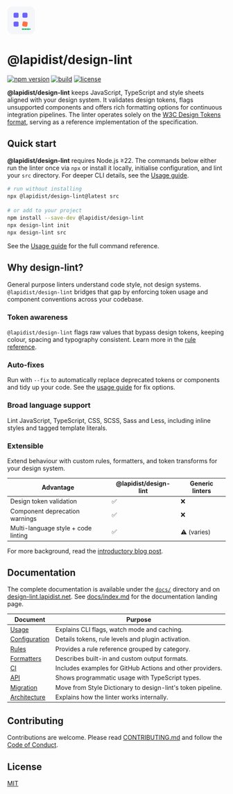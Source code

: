 <!-- markdownlint-disable MD041 -->
<!-- markdownlint-disable MD033 -->
<div>
  <a href="https://design-lint.lapidist.net/" target="_blank" rel="noopener">
    <img src="logo.svg" alt="Design Lint block grid logo" width="64" height="64" />
  </a>
</div>
<h1>@lapidist/design-lint</h1>
<!-- markdownlint-enable MD033 -->

[![npm version](https://img.shields.io/npm/v/%40lapidist/design-lint.svg?logo=npm&color=cb3837)](https://www.npmjs.com/package/@lapidist/design-lint)
[![build](https://img.shields.io/github/actions/workflow/status/bylapidist/design-lint/ci.yml?label=CI&logo=github)](https://github.com/bylapidist/design-lint/actions)
[![license](https://img.shields.io/npm/l/%40lapidist/design-lint.svg)](LICENSE)

**@lapidist/design-lint** keeps JavaScript, TypeScript and style sheets aligned with your design system. It validates design tokens, flags unsupported components and offers rich formatting options for continuous integration pipelines. The linter operates solely on the [W3C Design Tokens format](https://www.designtokens.org/technical-reports/), serving as a reference implementation of the specification.

## Quick start

**@lapidist/design-lint** requires Node.js ≥22. The commands below either run the linter once via `npx` or install it locally, initialise configuration, and lint your `src` directory. For deeper CLI details, see the [Usage guide](docs/usage.md).

```bash
# run without installing
npx @lapidist/design-lint@latest src

# or add to your project
npm install --save-dev @lapidist/design-lint
npx design-lint init
npx design-lint src
```

See the [Usage guide](docs/usage.md) for the full command reference.

## Why design-lint?

General purpose linters understand code style, not design systems. `@lapidist/design-lint` bridges that gap by enforcing token usage and component conventions across your codebase.

### Token awareness
`@lapidist/design-lint` flags raw values that bypass design tokens, keeping colour, spacing and typography consistent. Learn more in the [rule reference](docs/rules/index.md).

### Auto-fixes
Run with `--fix` to automatically replace deprecated tokens or components and tidy up your code. See the [usage guide](docs/usage.md) for fix options.

### Broad language support
Lint JavaScript, TypeScript, CSS, SCSS, Sass and Less, including inline styles and tagged template literals.

### Extensible
Extend behaviour with custom rules, formatters, and token transforms for your design system.

| Advantage | @lapidist/design-lint | Generic linters |
| --- | --- | --- |
| Design token validation | ✅ | ❌ |
| Component deprecation warnings | ✅ | ❌ |
| Multi-language style + code linting | ✅ | ⚠️ (varies) |

For more background, read the [introductory blog post](https://lapidist.net/articles/2025/introducing-lapidist-design-lint/).

## Documentation

The complete documentation is available under the [`docs/`](docs) directory and on [design-lint.lapidist.net](https://design-lint.lapidist.net/). See [docs/index.md](docs/index.md) for the documentation landing page.

| Document | Purpose |
| --- | --- |
| [Usage](docs/usage.md) | Explains CLI flags, watch mode and caching. |
| [Configuration](docs/configuration.md) | Details tokens, rule levels and plugin activation. |
| [Rules](docs/rules/index.md) | Provides a rule reference grouped by category. |
| [Formatters](docs/formatters.md) | Describes built-in and custom output formats. |
| [CI](docs/ci.md) | Includes examples for GitHub Actions and other providers. |
| [API](docs/api.md) | Shows programmatic usage with TypeScript types. |
| [Migration](docs/migration.md) | Move from Style Dictionary to design-lint's token pipeline. |
| [Architecture](docs/architecture.md) | Explains how the linter works internally. |

## Contributing

Contributions are welcome. Please read [CONTRIBUTING.md](CONTRIBUTING.md) and follow the [Code of Conduct](CODE_OF_CONDUCT.md).

## License

[MIT](LICENSE)
